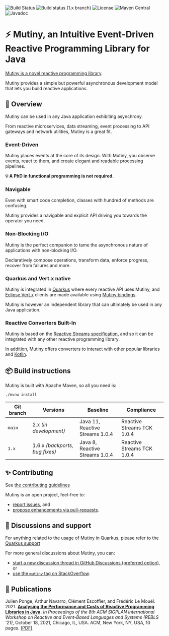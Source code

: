 ![Build Status](https://github.com/smallrye/smallrye-mutiny/actions/workflows/build-main.yml/badge.svg) 
![Build status (1.x branch)](https://github.com/smallrye/smallrye-mutiny/actions/workflows/build-1.x.yml/badge.svg) 
![License](https://img.shields.io/github/license/smallrye/smallrye-mutiny.svg) 
![Maven Central](https://img.shields.io/maven-central/v/io.smallrye.reactive/mutiny?color=green) 
![Javadoc](https://javadoc.io/badge2/io.smallrye.reactive/mutiny/javadoc.svg)

# ⚡️ Mutiny, an Intuitive Event-Driven Reactive Programming Library for Java

[Mutiny is a novel reactive programming library](https://smallrye.io/smallrye-mutiny/).

Mutiny provides a simple but powerful asynchronous development model that lets you build reactive applications.

## 🚀 Overview

Mutiny can be used in any Java application exhibiting asynchrony.

From reactive microservices, data streaming, event processing to API gateways and network utilities, Mutiny is a great fit.

### Event-Driven

Mutiny places events at the core of its design. 
With Mutiny, you observe events, react to them, and create elegant and readable processing pipelines.

**💡 A PhD in functional programming is not required.**

### Navigable

Even with smart code completion, classes with hundred of methods are confusing.

Mutiny provides a navigable and explicit API driving you towards the operator you need.

### Non-Blocking I/O

Mutiny is the perfect companion to tame the asynchronous nature of applications with non-blocking I/O.

Declaratively compose operations, transform data, enforce progress, recover from failures and more.

### Quarkus and Vert.x native

Mutiny is integrated in [Quarkus](https://quarkus.io) where every reactive API uses Mutiny, and [Eclipse Vert.x](https://vertx.io) clients are made available using [Mutiny bindings](https://github.com/smallrye/smallrye-mutiny-vertx-bindings).

Mutiny is however an independent library that can ultimately be used in any Java application.

### Reactive Converters Built-In

Mutiny is based on the [Reactive Streams specification](https://www.reactive-streams.org/), and so it can be integrated with any other reactive programming library.

In addition, Mutiny offers converters to interact with other popular libraries and [Kotlin](https://kotlinlang.org/).

## 📦 Build instructions

Mutiny is built with Apache Maven, so all you need is:

```shell
./mvnw install
```

| Git branch | Versions                       | Baseline                        | Compliance                 |
|------------|--------------------------------|---------------------------------|----------------------------|
| `main`     | 2.x *(in development)*         | Java 11, Reactive Streams 1.0.4 | Reactive Streams TCK 1.0.4 |
| `1.x`      | 1.6.x *(backports, bug fixes)* | Java 8, Reactive Streams 1.0.4  | Reactive Streams TCK 1.0.4 |

## ✨ Contributing

See [the contributing guidelines](CONTRIBUTING.md)

Mutiny is an open project, feel-free to:

- [report issues](https://github.com/smallrye/smallrye-mutiny/issues), and
- [propose enhancements via pull-requests](https://github.com/smallrye/smallrye-mutiny/pulls).

## 👋 Discussions and support

For anything related to the usage of Mutiny in Quarkus, please refer to the [Quarkus support](https://quarkus.io/support/)

For more general discussions about Mutiny, you can:

- [start a new discussion thread in GitHub Discussions (preferred option)](https://github.com/smallrye/smallrye-mutiny/discussions), or
- [use the `mutiny` tag on StackOverflow](https://stackoverflow.com/questions/tagged/mutiny).

## 🧪 Publications

Julien Ponge, Arthur Navarro, Clément Escoffier, and Frédéric Le Mouël. 2021. **[Analysing the Performance and Costs of Reactive Programming Libraries in Java](https://doi.org/10.1145/3486605.3486788).** *In Proceedings of the 8th ACM SIGPLAN International Workshop on Reactive and Event-Based Languages and Systems (REBLS ’21)*, October 18, 2021, Chicago, IL, USA. ACM, New York, NY, USA, 10 pages. [(PDF)](https://hal.inria.fr/hal-03409277/document)

